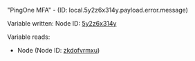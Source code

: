 "PingOne MFA" - (ID: local.5y2z6x314y.payload.error.message)

Variable written:
Node ID: [5y2z6x314y](../nodes/5y2z6x314y.md)

Variable reads:
* Node (Node ID: [zkdofvrmxu](../nodes/zkdofvrmxu.md))
